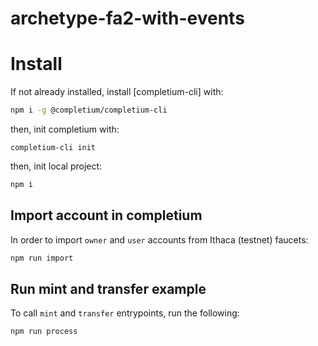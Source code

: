 # archetype-fa2-with-events

# Install

If not already installed, install [completium-cli] with:
```bash
npm i -g @completium/completium-cli
```

then, init completium with:
```
completium-cli init
```

then, init local project:
```sh
npm i
```

## Import account in completium

In order to import `owner` and `user` accounts from Ithaca (testnet) faucets:
```sh
npm run import
```

## Run mint and transfer example

To call `mint` and `transfer` entrypoints, run the following:
```sh
npm run process
```

